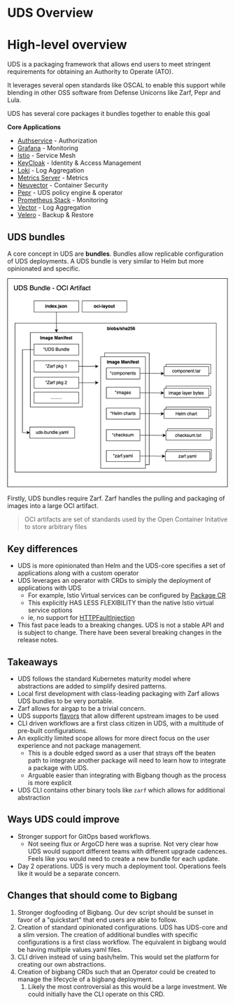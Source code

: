 # UDS Overview

# High-level overview

UDS is a packaging framework that allows end users to meet stringent requirements for obtaining an Authority to Operate (ATO). 

It leverages several open standards like OSCAL to enable this support while blending in other OSS software from Defense Unicorns like Zarf, Pepr and Lula. 

UDS has several core packages it bundles together to enable this goal

**Core Applications**

- [Authservice](https://github.com/istio-ecosystem/authservice) - Authorization
- [Grafana](https://grafana.com/oss/grafana/) - Monitoring
- [Istio](https://istio.io/) - Service Mesh
- [KeyCloak](https://www.keycloak.org/) - Identity & Access Management
- [Loki](https://grafana.com/oss/loki/) - Log Aggregation
- [Metrics Server](https://github.com/kubernetes-sigs/metrics-server) - Metrics
- [Neuvector](https://open-docs.neuvector.com/) - Container Security
- [Pepr](https://pepr.dev/) - UDS policy engine & operator
- [Prometheus Stack](https://github.com/prometheus-operator/kube-prometheus) - Monitoring
- [Vector](https://vector.dev/) - Log Aggregation
- [Velero](https://velero.io/) - Backup & Restore

## UDS bundles

A core concept in UDS are **bundles**. Bundles allow replicable configuration of UDS deployments. A UDS bundle is very similar to Helm but more opinionated and specific. 

![image.png](./image.png)

Firstly, UDS bundles require Zarf. Zarf handles the pulling and packaging of images into a large OCI artifact. 

> OCI artifacts are set of standards used by the Open Container Initative to store arbitrary files
>

## Key differences

- UDS is more opinionated than Helm and the UDS-core specifies a set of applications along with a custom operator
- UDS leverages an operator with CRDs to simiply the deployment of applications with UDS
  - For example, Istio Virtual services can be configured by
  [Package CR](https://uds.defenseunicorns.com/reference/configuration/custom-resources/packages-v1alpha1-cr/)
  - This explicitly HAS LESS FLEXIBILITY than the native Istio virtual service options
  - ie, no support for [HTTPFaultInjection](https://istio.io/latest/docs/reference/config/networking/virtual-service/#HTTPFaultInjection)
- This fast pace leads to a breaking changes. UDS is not a stable API and is subject to change.
    There have been several breaking changes in the release notes.

## Takeaways

- UDS follows the standard Kubernetes maturity model where abstractions are added to simplify
 desired patterns.
- Local first development with class-leading packaging with Zarf allows UDS bundles to be very portable.
- Zarf allows for airgap to be a trivial concern.
- UDS supports [flavors](https://uds.defenseunicorns.com/reference/deployment/flavors/) that allow different upstream images
to be used
- CLI driven workflows are a first class citizen in UDS, with a multitude of pre-built configurations.
- An explicitly limited scope allows for more direct focus on the user experience and not package management.
  - This is a double edged sword as a user that strays off the beaten path to integrate another package will need to 
    learn how to integrate a package with UDS.
  - Arguable easier than integrating with Bigbang though as the process is more explicit
- UDS CLI contains other binary tools like `zarf` which allows for additional abstraction

## Ways UDS could improve

- Stronger support for GitOps based workflows.
  - Not seeing flux or ArgoCD here was a suprise. Not very clear how UDS would support different teams with
    different upgrade cadences. Feels like you would need to create a new bundle for each update. 
- Day 2 operations. UDS is very much a deployment tool. Operations feels like it would be a separate concern.

## Changes that should come to Bigbang

1. Stronger dogfooding of Bigbang. Our dev script should be sunset in favor of a "quickstart" that
end users are able to follow.
2. Creation of standard opinionated configurations. UDS has UDS-core and a slim version. The
creation of additional bundles with specific configurations is a first class workflow. The equivalent in bigbang would
be having multiple values.yaml files. 
3. CLI driven instead of using bash/helm. This would set the platform for creating our own abstractions.
4. Creation of bigbang CRDs such that an Operator could be created to manage the lifecycle of a bigbang deployment.
    1. Likely the most controversial as this would be a large investment. We could initially have the CLI operate on 
       this CRD.